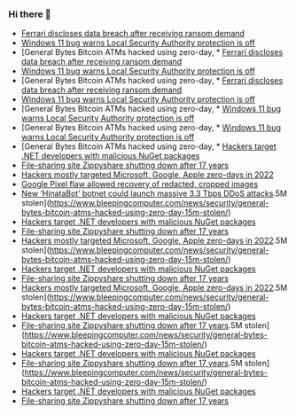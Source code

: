 ### Hi there 👋

<!--START_SECTION:feed-->
* [Ferrari discloses data breach after receiving ransom demand](https://www.bleepingcomputer.com/news/security/ferrari-discloses-data-breach-after-receiving-ransom-demand/)
* [Windows 11 bug warns Local Security Authority protection is off](https://www.bleepingcomputer.com/news/microsoft/windows-11-bug-warns-local-security-authority-protection-is-off/)
* [General Bytes Bitcoin ATMs hacked using zero-day, * [Ferrari discloses data breach after receiving ransom demand](https://www.bleepingcomputer.com/news/security/ferrari-discloses-data-breach-after-receiving-ransom-demand/)
* [Windows 11 bug warns Local Security Authority protection is off](https://www.bleepingcomputer.com/news/microsoft/windows-11-bug-warns-local-security-authority-protection-is-off/)
* [General Bytes Bitcoin ATMs hacked using zero-day, * [Ferrari discloses data breach after receiving ransom demand](https://www.bleepingcomputer.com/news/security/ferrari-discloses-data-breach-after-receiving-ransom-demand/)
* [Windows 11 bug warns Local Security Authority protection is off](https://www.bleepingcomputer.com/news/microsoft/windows-11-bug-warns-local-security-authority-protection-is-off/)
* [General Bytes Bitcoin ATMs hacked using zero-day, * [Windows 11 bug warns Local Security Authority protection is off](https://www.bleepingcomputer.com/news/microsoft/windows-11-bug-warns-local-security-authority-protection-is-off/)
* [General Bytes Bitcoin ATMs hacked using zero-day, * [Windows 11 bug warns Local Security Authority protection is off](https://www.bleepingcomputer.com/news/microsoft/windows-11-bug-warns-local-security-authority-protection-is-off/)
* [General Bytes Bitcoin ATMs hacked using zero-day, * [Hackers target .NET developers with malicious NuGet packages](https://www.bleepingcomputer.com/news/security/hackers-target-net-developers-with-malicious-nuget-packages/)
* [File-sharing site Zippyshare shutting down after 17 years](https://www.bleepingcomputer.com/news/technology/file-sharing-site-zippyshare-shutting-down-after-17-years/)
* [Hackers mostly targeted Microsoft, Google, Apple zero-days in 2022](https://www.bleepingcomputer.com/news/security/hackers-mostly-targeted-microsoft-google-apple-zero-days-in-2022/)
* [Google Pixel flaw allowed recovery of redacted, cropped images](https://www.bleepingcomputer.com/news/security/google-pixel-flaw-allowed-recovery-of-redacted-cropped-images/)
* [New ‘HinataBot’ botnet could launch massive 3.3 Tbps DDoS attacks](https://www.bleepingcomputer.com/news/security/new-hinatabot-botnet-could-launch-massive-33-tbps-ddos-attacks/).5M stolen](https://www.bleepingcomputer.com/news/security/general-bytes-bitcoin-atms-hacked-using-zero-day-15m-stolen/)
* [Hackers target .NET developers with malicious NuGet packages](https://www.bleepingcomputer.com/news/security/hackers-target-net-developers-with-malicious-nuget-packages/)
* [File-sharing site Zippyshare shutting down after 17 years](https://www.bleepingcomputer.com/news/technology/file-sharing-site-zippyshare-shutting-down-after-17-years/)
* [Hackers mostly targeted Microsoft, Google, Apple zero-days in 2022](https://www.bleepingcomputer.com/news/security/hackers-mostly-targeted-microsoft-google-apple-zero-days-in-2022/).5M stolen](https://www.bleepingcomputer.com/news/security/general-bytes-bitcoin-atms-hacked-using-zero-day-15m-stolen/)
* [Hackers target .NET developers with malicious NuGet packages](https://www.bleepingcomputer.com/news/security/hackers-target-net-developers-with-malicious-nuget-packages/)
* [File-sharing site Zippyshare shutting down after 17 years](https://www.bleepingcomputer.com/news/technology/file-sharing-site-zippyshare-shutting-down-after-17-years/)
* [Hackers mostly targeted Microsoft, Google, Apple zero-days in 2022](https://www.bleepingcomputer.com/news/security/hackers-mostly-targeted-microsoft-google-apple-zero-days-in-2022/).5M stolen](https://www.bleepingcomputer.com/news/security/general-bytes-bitcoin-atms-hacked-using-zero-day-15m-stolen/)
* [Hackers target .NET developers with malicious NuGet packages](https://www.bleepingcomputer.com/news/security/hackers-target-net-developers-with-malicious-nuget-packages/)
* [File-sharing site Zippyshare shutting down after 17 years](https://www.bleepingcomputer.com/news/technology/file-sharing-site-zippyshare-shutting-down-after-17-years/).5M stolen](https://www.bleepingcomputer.com/news/security/general-bytes-bitcoin-atms-hacked-using-zero-day-15m-stolen/)
* [Hackers target .NET developers with malicious NuGet packages](https://www.bleepingcomputer.com/news/security/hackers-target-net-developers-with-malicious-nuget-packages/)
* [File-sharing site Zippyshare shutting down after 17 years](https://www.bleepingcomputer.com/news/technology/file-sharing-site-zippyshare-shutting-down-after-17-years/).5M stolen](https://www.bleepingcomputer.com/news/security/general-bytes-bitcoin-atms-hacked-using-zero-day-15m-stolen/)
* [Hackers target .NET developers with malicious NuGet packages](https://www.bleepingcomputer.com/news/security/hackers-target-net-developers-with-malicious-nuget-packages/)
* [File-sharing site Zippyshare shutting down after 17 years](https://www.bleepingcomputer.com/news/technology/file-sharing-site-zippyshare-shutting-down-after-17-years/)
<!--END_SECTION:feed-->

<!--
**frankenk/frankenk** is a ✨ _special_ ✨ repository because its `README.md` (this file) appears on your GitHub profile.

Here are some ideas to get you started:

- 🔭 I’m currently working on ...
- 🌱 I’m currently learning ...
- 👯 I’m looking to collaborate on ...
- 🤔 I’m looking for help with ...
- 💬 Ask me about ...
- 📫 How to reach me: ...
- 😄 Pronouns: ...
- ⚡ Fun fact: ...
-->



